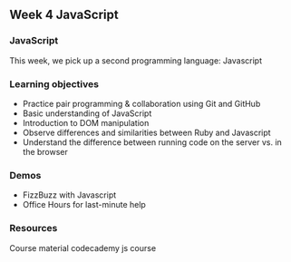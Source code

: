 ## Week 4 JavaScript

### JavaScript
This week, we pick up a second programming language: Javascript

### Learning objectives
* Practice pair programming & collaboration using Git and GitHub
* Basic understanding of JavaScript
* Introduction to DOM manipulation
* Observe differences and similarities between Ruby and Javascript
* Understand the difference between running code on the server vs. in the browser
### Demos
 - FizzBuzz with Javascript
 - Office Hours for last-minute help

### Resources
Course material 
codecademy js course
